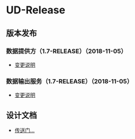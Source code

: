 # UD-Release

## 版本发布

### 数据提供方（1.7-RELEASE）（2018-11-05）

* [变更说明](ud-data-producer-server/1.7/README.md)

### 数据输出服务（1.7-RELEASE）（2018-11-05）

* [变更说明](ud-data-consumer/1.7/README.md)

## 设计文档

* [传送门...](https://github.com/unitedata-org-public/Documentation)

